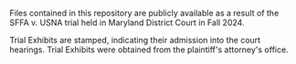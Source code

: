 Files contained in this repository are publicly available as a result of the SFFA v. USNA trial held in Maryland District Court in Fall 2024.

Trial Exhibits are stamped, indicating their admission into the court hearings. Trial Exhibits were obtained from the plaintiff's attorney's office.